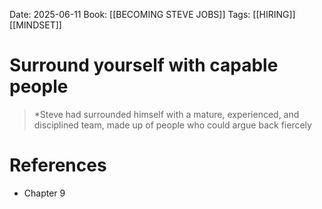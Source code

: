 Date: 2025-06-11
Book: [[BECOMING STEVE JOBS]]
Tags: [[HIRING]] [[MINDSET]]

# Surround yourself with capable people

>*Steve had surrounded himself with a mature, experienced, and disciplined team, made up of people who could argue back fiercely
# References 
- Chapter 9